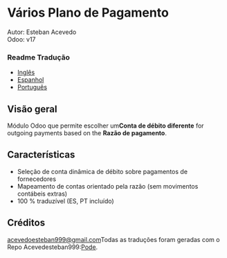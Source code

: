 # Vários Plano de Pagamento

Autor: Esteban Acevedo  
Odoo: v17

### Readme Tradução

-   [Inglês](README.md)
-   [Espanhol](README.es.md)
-   [Português](README.pt.md)

## Visão geral

Módulo Odoo que permite escolher um**Conta de débito diferente** for outgoing payments based on the **Razão de pagamento**.

## Características

-   Seleção de conta dinâmica de débito sobre pagamentos de fornecedores
-   Mapeamento de contas orientado pela razão (sem movimentos contábeis extras)
-   100 % traduzível (ES, PT incluído)

## Créditos

[acevedoesteban999@gmail.com](mailto:acevedoesteban999@gmail.com)Todas as traduções foram geradas com o Repo Acevedesteban999:[Pode](https://github.com/acevedoesteban999/PoTranslator).
